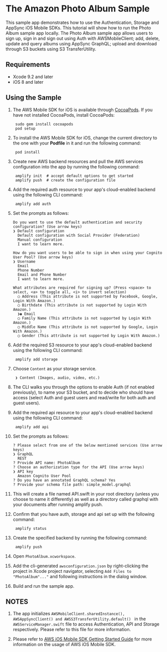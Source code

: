 # The Amazon Photo Album Sample

This sample app demonstrates how to use the Authentication, Storage and AppSync iOS Mobile SDKs. This tutorial will show how to run the Photo Album sample app locally. The Photo Album sample app allows users to sign up, sign in and sign out using Auth with AWSMobileClient; add, delete, update and query albums using AppSync GraphQL; upload and download through S3 buckets using S3 TransferUtility.

## Requirements

* Xcode 9.2 and later
* iOS 8 and later

## Using the Sample

1. The AWS Mobile SDK for iOS is available through [CocoaPods](http://cocoapods.org). If you have not installed CocoaPods, install CocoaPods:

		sudo gem install cocoapods
		pod setup

1. To install the AWS Mobile SDK for iOS, change the current directory to the one with your **Podfile** in it and run the following command:

		pod install

1. Create new AWS backend resources and pull the AWS services configuration into the app by running the following command:

		amplify init  # accept default options to get started
		amplify push  # create the configuration file

1. Add the required auth resource to your app's cloud-enabled backend using the following CLI command:

		amplify add auth

1. Set the prompts as follows:
    ```
    Do you want to use the default authentication and security configuration? (Use arrow keys)
    ❯ Default configuration 
      Default configuration with Social Provider (Federation) 
      Manual configuration 
      I want to learn more. 
    
    How do you want users to be able to sign in when using your Cognito User Pool? (Use arrow keys)
    ❯ Username 
      Email 
      Phone Number 
      Email and Phone Number 
      I want to learn more. 
    
    What attributes are required for signing up? (Press <space> to select, <a> to toggle all, <i> to invert selection)
      ◯ Address (This attribute is not supported by Facebook, Google, Login With Amazon.)
      ◯ Birthdate (This attribute is not supported by Login With Amazon.)
      ❯◉ Email
      ◯ Family Name (This attribute is not supported by Login With Amazon.)
      ◯ Middle Name (This attribute is not supported by Google, Login With Amazon.)
      ◯ Gender (This attribute is not supported by Login With Amazon.)
    
    ```
1. Add the required S3 resource to your app's cloud-enabled backend using the following CLI command:

		amplify add storage

1. Choose `Content` as your storage service.

		❯ Content (Images, audio, video, etc.)

1. The CLI walks you through the options to enable Auth (if not enabled previously), to name your S3 bucket, and to decide who should have access (select Auth and guest users and read/write for both auth and guest users).

1. Add the required api resource to your app's cloud-enabled backend using the following CLI command:

		amplify add api

1. Set the prompts as follows:
    ```
    ? Please select from one of the below mentioned services (Use arrow keys)
    ❯ GraphQL
      REST
    ? Provide API name: PhotoAlbum
    ? Choose an authorization type for the API (Use arrow keys)
    ❯ API key
      Amazon Cognito User Pool
    ? Do you have an annotated GraphQL schema? Yes
    ? Provide your schema file path: simple_model.graphql
    
    ```
1. This will create a file named API.swift in your root directory (unless you choose to name it differently) as well as a directory called graphql with your documents after running amplify push.

1. Confirm that you have auth, storage and api set up with the following command:

		amplify status

1. Create the specified backend by running the following command:

		amplify push

1. Open `PhotoAlbum.xcworkspace`.

1. Add the cli-generated `awsconfiguration.json` by right-clicking the project in Xcode project navigator, selecting `Add Files to "PhotoAlbum"..."` and following instructions in the dialog window.

1. Build and run the sample app.

## NOTES

1. The app initializes ```AWSMobileClient.sharedInstance(), AWSAppSyncClient() and AWSS3TransferUtility.default() ``` in the ```AWSServiceManager.swift``` file to access Authentication, API and Storage respectively. Please refer to this file for more information.

1. Please refer to [AWS iOS Mobile SDK Getting Started Guide](https://aws-amplify.github.io/docs/ios/start) for more information on the usage of AWS iOS Mobile SDK.
